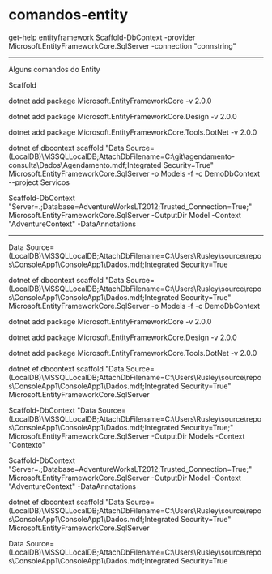 # comandos-entity

get-help entityframework
Scaffold-DbContext -provider Microsoft.EntityFrameworkCore.SqlServer -connection "connstring"


------------------------------------------

Alguns comandos do Entity

Scaffold

dotnet add package Microsoft.EntityFrameworkCore -v 2.0.0

dotnet add package Microsoft.EntityFrameworkCore.Design -v 2.0.0

dotnet add package Microsoft.EntityFrameworkCore.Tools.DotNet -v 2.0.0


dotnet ef dbcontext scaffold "Data Source=(LocalDB)\MSSQLLocalDB;AttachDbFilename=C:\git\agendamento-consulta\Dados\Agendamento.mdf;Integrated Security=True"  Microsoft.EntityFrameworkCore.SqlServer -o Models -f -c DemoDbContext --project Servicos

Scaffold-DbContext "Server=.\;Database=AdventureWorksLT2012;Trusted_Connection=True;" Microsoft.EntityFrameworkCore.SqlServer -OutputDir Model -Context "AdventureContext" -DataAnnotations

------------------------------------------


Data Source=(LocalDB)\MSSQLLocalDB;AttachDbFilename=C:\Users\Rusley\source\repos\ConsoleApp1\ConsoleApp1\Dados.mdf;Integrated Security=True



dotnet ef dbcontext scaffold "Data Source=(LocalDB)\MSSQLLocalDB;AttachDbFilename=C:\Users\Rusley\source\repos\ConsoleApp1\ConsoleApp1\Dados.mdf;Integrated Security=True" Microsoft.EntityFrameworkCore.SqlServer -o Models -f -c DemoDbContext



dotnet add package Microsoft.EntityFrameworkCore -v 2.0.0

dotnet add package Microsoft.EntityFrameworkCore.Design -v 2.0.0

dotnet add package Microsoft.EntityFrameworkCore.Tools.DotNet -v 2.0.0

dotnet ef dbcontext scaffold "Data Source=(LocalDB)\MSSQLLocalDB;AttachDbFilename=C:\Users\Rusley\source\repos\ConsoleApp1\ConsoleApp1\Dados.mdf;Integrated Security=True" Microsoft.EntityFrameworkCore.SqlServer


Scaffold-DbContext "Data Source=(LocalDB)\MSSQLLocalDB;AttachDbFilename=C:\Users\Rusley\source\repos\ConsoleApp1\ConsoleApp1\Dados.mdf;Integrated Security=True;" Microsoft.EntityFrameworkCore.SqlServer -OutputDir Models -Context "Contexto"


Scaffold-DbContext "Server=.\;Database=AdventureWorksLT2012;Trusted_Connection=True;" Microsoft.EntityFrameworkCore.SqlServer -OutputDir Model -Context "AdventureContext" -DataAnnotations

dotnet ef dbcontext scaffold "Data Source=(LocalDB)\MSSQLLocalDB;AttachDbFilename=C:\Users\Rusley\source\repos\ConsoleApp1\ConsoleApp1\Dados.mdf;Integrated Security=True" Microsoft.EntityFrameworkCore.SqlServer


Data Source=(LocalDB)\MSSQLLocalDB;AttachDbFilename=C:\Users\Rusley\source\repos\ConsoleApp1\ConsoleApp1\Dados.mdf;Integrated Security=True
